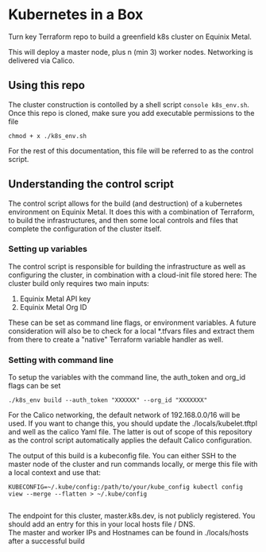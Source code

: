 # Kubernetes in a Box

Turn key Terraform repo to build a greenfield k8s cluster on Equinix Metal.  

This will deploy a master node, plus n (min 3) worker nodes.  Networking is delivered via Calico.

## Using this repo

The cluster construction is contolled by a shell script ```console k8s_env.sh```.  Once this repo is cloned, make sure you add executable permissions to the file
```console
chmod + x ./k8s_env.sh
```

For the rest of this documentation, this file will be referred to as the control script.

## Understanding the control script

The control script allows for the build (and destruction) of a kubernetes environment on Equinix Metal.  It does this with a combination of Terraform, to build the infrastructures, and then some local controls and files that complete the configuration of the cluster itself.

### Setting up variables

The control script is responsible for building the infrastructure as well as configuring the cluster, in combination with a cloud-init file stored here: 
The cluster build only requires two main inputs:
1. Equinix Metal API key
2. Equinix Metal Org ID

These can be set as command line flags, or environment variables.  A future consideration will also be to check for a local *.tfvars files and extract them from there to create a "native" Terraform variable handler as well.

### Setting with command line

To setup the variables with the command line, the auth_token and org_id flags can be set

```console
./k8s_env build --auth_token "XXXXXX" --org_id "XXXXXXX"
```


For the Calico networking, the default network of 192.168.0.0/16 will be used.  If you want to change this, you should update the ./locals/kubelet.tftpl and well as the calico Yaml file.  The latter is out of scope of this repository as the control script automatically applies the default Calico configuration.


The output of this build is a kubeconfig file.  You can either SSH to the master node of the cluster and run commands locally, or merge this file with a local context and use that:

```console
KUBECONFIG=~/.kube/config:/path/to/your/kube_config kubectl config view --merge --flatten > ~/.kube/config
```
```console

```

The endpoint for this cluster, master.k8s.dev, is not publicly registered.  You should add an entry for this in your local hosts file / DNS.  
The master and worker IPs and Hostnames can be found in ./locals/hosts after a successful build
